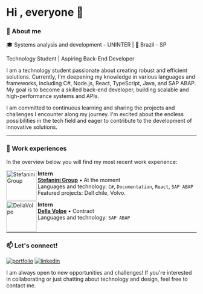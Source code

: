 
# Hi , everyone 👋

### :woman: About me 

:mortar_board: Systems analysis and development - UNINTER | :round_pushpin: Brazil - SP 

Technology Student | Aspiring Back-End Developer

I am a technology student passionate about creating robust and efficient solutions. Currently, I'm deepening my knowledge in various languages and frameworks, including C#, Node.js, React, TypeScript, Java, and SAP ABAP. My goal is to become a skilled back-end developer, building scalable and high-performance systems and APIs.

I am committed to continuous learning and sharing the projects and challenges I encounter along my journey. I'm excited about the endless possibilities in the tech field and eager to contribute to the development of innovative solutions.

<hr>

### :briefcase: Work experiences

In the overview below you will find my most recent work experience:

[<img align="left" height="80px" width="80px" alt="StefaniniGroup" src="https://stefanini.com/pt-br/wp-content/uploads/sites/3/2022/07/stefanini_logo-1.png"/>](https://stefanini.com/pt-br)

**Intern** \
[**Stefanini Group**](https://stefanini.com/pt-br) • At the moment \
Languages and technology: `C#`, `Documentation`, `React`, `SAP ABAP`\
Featured projects: Dell chile, Volvo.
<br/>

[<img align="left" height="80px" width="80px" alt="DellaVolpe" src="https://dellavolpe.com.br/wp-content/uploads/logo-dellavolpe.svg"/>](https://dellavolpe.com.br//)

**Intern** \
[**Della Volpe**](https://dellavolpe.com.br/) • Contract \
Languages and technology: `SAP ABAP`\
<br/>

<hr>

### 📫 Let's connect!
[![portfolio](https://img.shields.io/badge/my_portfolio-000?style=for-the-badge&logo=ko-fi&logoColor=white)](https://gabsdonato.github.io/Meu-portfolio/)  [![linkedin](https://img.shields.io/badge/linkedin-0A66C2?style=for-the-badge&logo=linkedin&logoColor=white)](https://www.linkedin.com/in/gabriela-donato-8034361ab/)

I am always open to new opportunities and challenges! If you're interested in collaborating or just chatting about technology and design, feel free to contact me.
